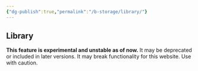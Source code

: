 ```yaml
---
{"dg-publish":true,"permalink":"/b-storage/library/"}
---
```


## Library

**This feature is experimental and unstable as of now.** It may be deprecated or included in later versions. It may break functionality for this website. Use with caution.

<div id="library-display"></div>

<script>
function renderLibrary() {
  const e = document.getElementById("library-display");
  if (!e) return;

  const library = JSON.parse(localStorage.getItem("bookLibrary") || "[]");
  if (library.length === 0) return void (e.innerText = "No books in your library.");

  let displayContent = "";
  library.forEach((book, index) => {
    // Using the saved link in the library data
    displayContent += `${index + 1}. <a class="internal-link" href="${book.link}" target="_blank">${book.title}</a><br><br>`;
  });

  // Insert the formatted book list into the HTML
  e.innerHTML = displayContent;
}

document.addEventListener("DOMContentLoaded", renderLibrary);
</script>